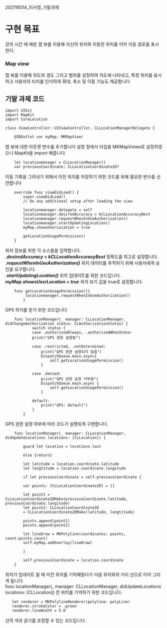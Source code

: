 202116014_이서영_기말과제    

# 구현 목표

강의 시간 때 배운 맵 뷰를 이용해 자신의 위치와 이동한 위치를 이어 이동 경로를 표시한다.

### Map view
맵 뷰를 이용해 위도와 경도 그리고 범위를 성정하여 지도에 나타내고, 특정 위치를 표시하고 사용자의 터치를 인식하여 확대, 축소 및 이동 기능도 제공합니다

## 기말 과제 코드

```
import UIKit
import MapKit
import CoreLocation

class ViewController: UIViewController, CLLocationManagerDelegate {
    
    @IBOutlet var myMap: MKMapView!
```
맵 뷰에 대한 아웃렛 변수를 추가합니다
설정 창에서 타입을 MKMapViewe로 설정하였으니 MapKit을 import 해줍니다.


```
    let locationmanager = CLLocationManager()
    var previousCoordinate: CLLocationCoordinate2D? 
```    
이동 기록을 그려내기 위해서 이전 위치를 저장하기 위한 코드를 위해 필요한 변수를 선언합니다


```
    override func viewDidLoad() {
        super.viewDidLoad()
        // Do any additional setup after loading the view
        
        locationmanager.delegate = self
        locationmanager.desiredAccuracy = kCLLocationAccuracyBest
        locationmanager.requestWhenInUseAuthorization()
        locationmanager.startUpdatingLocation()
        myMap.showsUserLocation = true
    
        getLocationUsagePermission()
    }
```
위치 정보를 위한 각 소스들을 입력합니다.    
 ***.desiredAccuracy = kCLLocationAccuracyBest***  정확도를 최고로 설정합니다.     
 ***.requestWhenInUseAuthorization()***  위치 데이터를 추적하기 위해 사용자에게 승인을 요구합니다.    
 ***.startUpdatingLocation()***  위치 업데이트를 위한 코드입니다.      
 ***myMap.showsUserLocation = true***  위치 보기 값을 true로 설정합니다.      
 
 
```
    func getLocationUsagePermission(){
         locationmanager.requestWhenInUseAuthorization()
        }
```
GPS 허가를 받기 위한 코드입니다

```
    func locationManager(_ manager: CLLocationManager, didChangeAuthorization status: CLAuthorizationStatus) {
            switch status {
            case .authorizedAlways, .authorizedWhenInUse:
            print("GPS 권한 설정됨")
                
            case .restricted, .notDetermined:
                print("GPS 권한 설정되지 않음")
                DispatchQueue.main.async{
                    self.getLocationUsagePermission()
                }
                
            case .denied:
                print("GPS 권한 요청 거부됨")
                DispatchQueue.main.async {
                    self.getLocationUsagePermission()
                }
                
            default:
                print("GPS: Default")
            }
        }
```
GPS 권한 설정 여부에 따라 코드가 실행되게 구현합니다.

```
    func locationManager(_ manager: CLLocationManager, didUpdateLocations locations: [CLLocation]) {

        guard let location = locations.last
                
        else {return}
        
        let latitude = location.coordinate.latitude
        let longtitude = location.coordinate.longitude
        
        if let previousCoordinate = self.previousCoordinate {
            
        var points: [CLLocationCoordinate2D] = []
            
        let point1 = CLLocationCoordinate2DMake(previousCoordinate.latitude, previousCoordinate.longitude)
        let point2: CLLocationCoordinate2D
        = CLLocationCoordinate2DMake(latitude, longtitude)
            
        points.append(point1)
        points.append(point2)
            
        let lineDraw = MKPolyline(coordinates: points, count:points.count)
        self.myMap.addOverlay(lineDraw)
            
        }

        self.previousCoordinate = location.coordinate
    } 
``` 
위치가 업데이트 될 때 이전 위치를 기억해뒀다가 다음 위치와의 거리 선으로 이어 그리게 됩니다.       
func locationManager(_ manager: CLLocationManager, didUpdateLocations locations: [CLLocation])  전 위치를 기억하기 위한 코드입니다.


```
   let renderer = MKPolylineRenderer(polyline: polyLine)
   renderer.strokeColor = .green
   renderer.lineWidth = 5.0
```
선의 색과 굵기를 조정할 수 있는 코드입니다.

